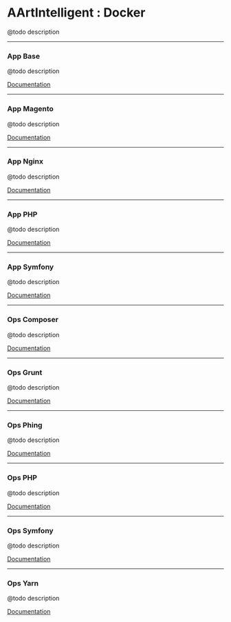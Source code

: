 # AArtIntelligent : Docker

@todo description

---

### App Base

@todo description

[Documentation](app-base)

---

### App Magento

@todo description

[Documentation](app-magento)

---

### App Nginx

@todo description

[Documentation](app-nginx)

---

### App PHP

@todo description

[Documentation](app-php)

---

### App Symfony

@todo description

[Documentation](app-symfony)

---

### Ops Composer

@todo description

[Documentation](ops-composer)

---

### Ops Grunt

@todo description

[Documentation](ops-grunt)

---

### Ops Phing

@todo description

[Documentation](ops-phing)

---

### Ops PHP

@todo description

[Documentation](ops-php)

---

### Ops Symfony

@todo description

[Documentation](ops-symfony)

---

### Ops Yarn

@todo description

[Documentation](ops-yarn)
